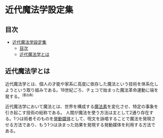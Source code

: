 # 近代魔法学設定集

## 目次
- [近代魔法学設定集](#近代魔法学設定集)
  - [目次](#目次)
  - [近代魔法学とは](#近代魔法学とは)

## 近代魔法学とは
近代魔法学とは、個人の才能や家系に高度に依存した魔法という技術を体系化しようという取り組みである。18世紀ごろ、チェコで始まった魔法革命運動に端を発する。<sup><small>[要出典]</small></sup>

近代魔法学において魔法とは、世界を構成する[魔法素](magion.md)を変化させ、特定の事象を引き起こす技術の総称である。
人間が魔法を使う方法は主として2通り存在する。1つは術者そのものを[発動媒体](mediator.md)として、呪文を詠唱することで魔法を発現させる方法であり、もう1つは決まった効果を発現する発動媒体を利用する方法である。
